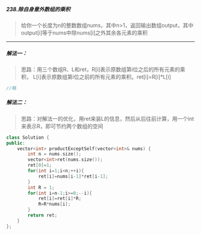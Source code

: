 ##### 238.除自身意外数组的乘积
> 给你一个长度为n的整数数组nums，其中n>1，返回输出数组output，其中output[i]等于nums中除nums[i]之外其余各元素的乘积

***
##### 解法一：
> 思路：用三个数组R、L和ret，R[i]表示原数组第i位之后的所有元素的乘积，
> L[i]表示原数组第i位之前的所有元素的乘积。ret[i]=R[i]*L[i]
```c++
//略
```
##### 解法二：
> 思路：对解法一的优化，用ret来装L的信息，然后从后往前计算，用一个int来表示R，即可节约两个数组的空间
```c++
class Solution {
public:
    vector<int> productExceptSelf(vector<int>& nums) {
        int n = nums.size();
        vector<int>ret(nums.size());
        ret[0]=1;
        for(int i=1;i<n;++i){
            ret[i]=nums[i-1]*ret[i-1];
        }
        int R = 1;
        for(int i=n-1;i>=0;--i){
            ret[i]=ret[i]*R;
            R=R*nums[i];
        }
        return ret;
    }
};
```
